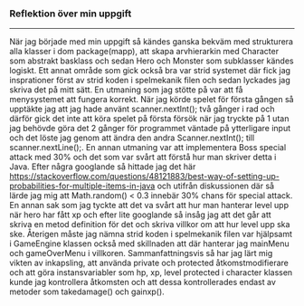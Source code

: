 ### Reflektion över min uppgift
____
När jag började med min uppgift så kändes ganska bekväm med strukturera alla klasser i dom package(mapp), att skapa arvhierarkin med Character som abstrakt basklass och sedan Hero och Monster som subklasser kändes logiskt.
Ett annat område som gick också bra var strid systemet där fick jag insprationer först av strid koden i spelmekanik filen och sedan lyckades jag skriva det på mitt sätt.
En utmaning som jag stötte på var att få menysystemet att fungera korrekt. När jag körde spelet för första gången så upptäkte jag att jag hade använt scanner.nextInt(); två gånger i rad och därför gick det inte att köra spelet på första försök när jag tryckte på 1 utan jag behövde göra det 2 gånger för programmet väntade på ytterligare input och det löste jag genom att ändra den andra Scanner.nextInt(); till scanner.nextLine();.
En annan utmaning var att implementera Boss special attack med 30% och det som var svårt att förstå hur man skriver detta i Java. Efter några googlande så hittade jag det här https://stackoverflow.com/questions/48121883/best-way-of-setting-up-probabilities-for-multiple-items-in-java och utifrån diskussionen där så lärde jag mig att Math.random() < 0.3 innebär 30% chans för special attack.
En annan sak som jag tyckte att det va svårt att hur man hanterar level upp när hero har fått xp och efter lite googlande så insåg jag att det går att skriva en metod definition för det och skriva villkor om att hur level upp ska ske. Återigen måste jag nämna strid koden i spelmekanik filen var hjälpsamt i GameEngine klassen också med skillnaden att där hanterar jag mainMenu och gameOverMenu i villkoren.
Sammanfattningsvis så har jag lärt mig vikten av inkapsling, att använda private och protected åtkomstmodifierare och att göra instansvariabler som hp, xp, level protected i character klassen kunde jag kontrollera åtkomsten och att dessa kontrollerades endast av metoder som takedamage() och gainxp().